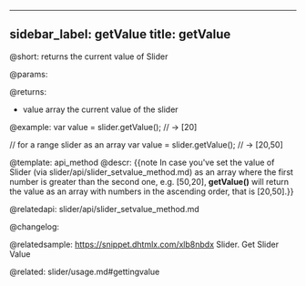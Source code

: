 
---
sidebar_label: getValue
title: getValue
---          

@short: returns the current value of Slider


@params:


@returns:
- value 	array		the current value of the slider


@example:
var value = slider.getValue(); // -> [20]

// for a range slider as an array
var value = slider.getValue(); // -> [20,50]


@template: api_method
@descr:
{{note In case you've set the value of Slider (via slider/api/slider_setvalue_method.md) as an array where the first number is greater than the second one, e.g. [50,20], **getValue()** will return the value as an array
with numbers in the ascending order, that is [20,50].}}


@relatedapi:
slider/api/slider_setvalue_method.md


@changelog:

@relatedsample: https://snippet.dhtmlx.com/xlb8nbdx	Slider. Get Slider Value

@related: slider/usage.md#gettingvalue